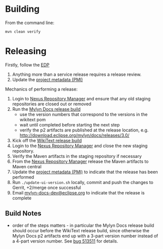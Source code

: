 Building
=================================

From the command line:

```
mvn clean verify
```

Releasing
=================================

Firstly, follow the [EDP](https://eclipse.org/projects/dev_process/development_process.php)

1. Anything more than a service release requires a release review.
2. Update the [project metadata (PMI)](https://www.eclipse.org/projects/handbook/#pmi)

Mechanics of performing a release:

1. Login to [Nexus Repository Manager](https://oss.sonatype.org/#stagingRepositories) and ensure that any old staging repositories are closed out or removed
2. Run the [Mylyn Docs release build](https://hudson.eclipse.org/mylyn/view/Mylyn%20Docs/job/mylyn-docs-release/)
    - use the version numbers that correspond to the versions in the wikitext pom
    - wait until completed before starting the next step
    - verify the p2 artifacts are published at the release location, e.g.  http://download.eclipse.org/mylyn/docs/releases/3.0/
3. Kick off the [WikiText release build](https://hudson.eclipse.org/mylyn/job/mylyn-wikitext-release/)
4. Login to the [Nexus Repository Manager](https://oss.sonatype.org/#stagingRepositories) and close the new staging repository.
5. Verify the Maven artifacts in the staging repository if necessary
7. From the [Nexus Repository Manager](https://oss.sonatype.org/#stagingRepositories) release the Maven artifacts to Maven central
8. Update the [project metadata (PMI)](https://www.eclipse.org/projects/handbook/#pmi) to indicate that the release has been performed
9. Run `./update-ui-version.sh` locally, commit and push the changes to Gerrit, +2/merge once successful
10. Email mylyn-docs-dev@eclipse.org to indicate that the release is complete

Build Notes
-----------

* order of the steps matters - in particular the Mylyn Docs release build should occur before the WikiText release build,
  since otherwise the Mylyn Docs p2 artifacts end up with a 3-part version number instead of a 4-part version number.  See [bug 513511](https://bugs.eclipse.org/513511) for details.
